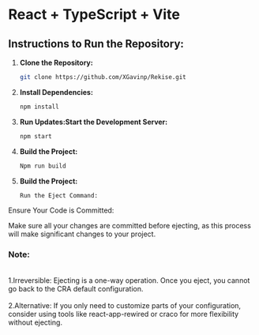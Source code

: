 # React + TypeScript + Vite

## Instructions to Run the Repository:

1. **Clone the Repository:**
   ```bash
   git clone https://github.com/XGavinp/Rekise.git
2. **Install Dependencies:**
   ```bash
   npm install
3. **Run Updates:Start the Development Server:**
    ```bash
   npm start

4. **Build the Project:**
   ```bash
   Npm run build

5. **Build the Project:**
     ```bash
   Run the Eject Command:


  Ensure Your Code is Committed:

Make sure all your changes are committed before ejecting, as this process will make significant changes to your project.

### Note:

<br>1.Irreversible: Ejecting is a one-way operation. Once you eject, you cannot go back to the CRA default configuration.</br>
<br>2.Alternative: If you only need to customize parts of your configuration, consider using tools like react-app-rewired or craco for more flexibility without ejecting.</br>


